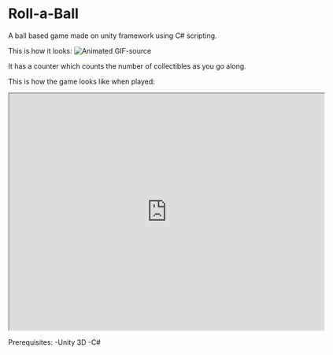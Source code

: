 # Roll-a-Ball
A ball based game made on unity framework using C# scripting.

This is how it looks:
![Animated GIF-source](https://user-images.githubusercontent.com/71712297/119275214-6347c780-bc31-11eb-96d8-e08b77757a52.gif)

It has a counter which counts the number of collectibles as you go along. 

This is how the game looks like when played:
<iframe src="https://drive.google.com/file/d/1rwknCJn5MZkLaFE6k-QjSEYzBPZdRvzk/preview" width="640" height="480"></iframe>

Prerequisites:
-Unity 3D
-C#
